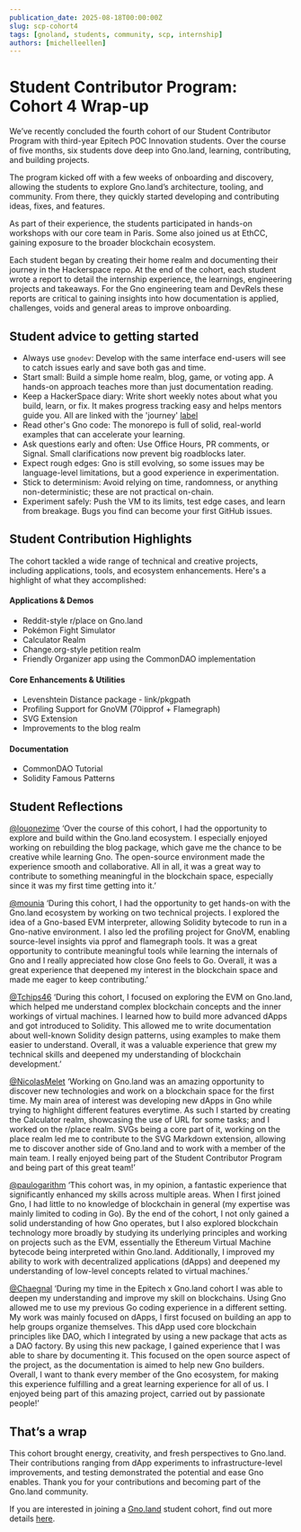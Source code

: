 ```yaml
---
publication_date: 2025-08-18T00:00:00Z
slug: scp-cohort4
tags: [gnoland, students, community, scp, internship]
authors: [michelleellen]
---
```


# Student Contributor Program: Cohort 4 Wrap-up

We’ve recently concluded the fourth cohort of our Student Contributor Program with third-year Epitech POC Innovation students. Over the course of five months, six students dove deep into Gno.land, learning, contributing, and building projects.

The program kicked off with a few weeks of onboarding and discovery, allowing the students to explore Gno.land’s architecture, tooling, and community. From there, they quickly started developing and contributing ideas, fixes, and features.

As part of their experience, the students participated in hands-on workshops with our core team in Paris. Some also joined us at EthCC, gaining exposure to the broader blockchain ecosystem.

Each student began by creating their home realm and documenting their journey in the Hackerspace repo. At the end of the cohort, each student wrote a report to detail the internship experience, the learnings, engineering projects and takeaways. For the Gno engineering team and DevRels these reports are critical to gaining insights into how documentation is applied, challenges, voids and general areas to improve onboarding.

## Student advice to getting started

- Always use `gnodev`: Develop with the same interface end-users will see to catch issues early and save both gas and time.
- Start small: Build a simple home realm, blog, game, or voting app. A hands-on approach teaches more than just documentation reading.
- Keep a HackerSpace diary: Write short weekly notes about what you build, learn, or fix. It makes progress tracking easy and helps mentors guide you. All are linked with the 'journey' [label](https://github.com/gnolang/hackerspace/issues?q=is%3Aissue%20state%3Aopen%20label%3A%22🌄%20journey%22)
- Read other's Gno code: The monorepo is full of solid, real-world examples that can accelerate your learning. 
- Ask questions early and often: Use Office Hours, PR comments, or Signal. Small clarifications now prevent big roadblocks later.
- Expect rough edges: Gno is still evolving, so some issues may be language-level limitations, but a good experience in experimentation.
- Stick to determinism: Avoid relying on time, randomness, or anything non-deterministic; these are not practical on-chain.
- Experiment safely: Push the VM to its limits, test edge cases, and learn from breakage. Bugs you find can become your first GitHub issues.

## Student Contribution Highlights

The cohort tackled a wide range of technical and creative projects, including applications, tools, and ecosystem enhancements. Here's a highlight of what they accomplished:

#### Applications & Demos

- Reddit-style r/place on Gno.land
- Pokémon Fight Simulator
- Calculator Realm
- Change.org-style petition realm
- Friendly Organizer app using the CommonDAO implementation

#### Core Enhancements & Utilities

- Levenshtein Distance package - link/pkgpath
- Profiling Support for GnoVM (70ipprof + Flamegraph)
- SVG Extension
- Improvements to the blog realm

#### Documentation

- CommonDAO Tutorial
- Solidity Famous Patterns

## Student Reflections

[@louonezime](https://github.com/louonezime) ‘Over the course of this cohort, I had the opportunity to explore and build within the Gno.land ecosystem. I especially enjoyed working on rebuilding the blog package, which gave me the chance to be creative while learning Gno. The open-source environment made the experience smooth and collaborative. All in all, it was a great way to contribute to something meaningful in the blockchain space, especially since it was my first time getting into it.’

[@mounia](https://github.com/moonia) ‘During this cohort, I had the opportunity to get hands-on with the Gno.land ecosystem by working on two technical projects. I explored the idea of a Gno-based EVM interpreter, allowing Solidity bytecode to run in a Gno-native environment. I also led the profiling project for GnoVM, enabling source-level insights via pprof and flamegraph tools. It was a great opportunity to contribute meaningful tools while learning the internals of Gno and I really appreciated how close Gno feels to Go. Overall, it was a great experience that deepened my interest in the blockchain space and made me eager to keep contributing.’

[@Tchips46](https://github.com/Tchips46) ‘During this cohort, I focused on exploring the EVM on Gno.land, which helped me understand complex blockchain concepts and the inner workings of virtual machines. I learned how to build more advanced dApps and got introduced to Solidity. This allowed me to write documentation about well-known Solidity design patterns, using examples to make them easier to understand. Overall, it was a valuable experience that grew my technical skills and deepened my understanding of blockchain development.’

[@NicolasMelet](https://github.com/NicolasMelet) ‘Working on Gno.land was an amazing opportunity to discover new technologies and work on a blockchain space for the first time. My main area of interest was developing new dApps in Gno while trying to highlight different features everytime. As such I started by creating the Calculator realm, showcasing the use of URL for some tasks; and I worked on the r/place realm. SVGs being a core part of it, working on the place realm led me to contribute to the SVG Markdown extension, allowing me to discover another side of Gno.land and to work with a member of the main team. I really enjoyed being part of the Student Contributor Program and being part of this great team!’

[@paulogarithm](http://paulogarithm/) ‘This cohort was, in my opinion, a fantastic experience that significantly enhanced my skills across multiple areas. When I first joined Gno, I had little to no knowledge of blockchain in general (my expertise was mainly limited to coding in Go). By the end of the cohort, I not only gained a solid understanding of how Gno operates, but I also explored blockchain technology more broadly by studying its underlying principles and working on projects such as the EVM, essentially the Ethereum Virtual Machine bytecode being interpreted within Gno.land. Additionally, I improved my ability to work with decentralized applications (dApps) and deepened my understanding of low-level concepts related to virtual machines.’

[@Chaegnal](https://github.com/Chaegnal) ‘During my time in the Epitech x Gno.land cohort I was able to deepen my understanding and improve my skill on blockchains. Using Gno allowed me to use my previous Go coding experience in a different setting. My work was mainly focused on dApps, I first focused on building an app to help groups organize themselves. This dApp used core blockchain principles like DAO, which I integrated by using a new package that acts as a DAO factory. By using this new package, I gained experience that I was able to share by documenting it. This focused on the open source aspect of the project, as the documentation is aimed to help new Gno builders. Overall, I want to thank every member of the Gno ecosystem, for making this experience fulfilling and a great learning experience for all of us. I enjoyed being part of this amazing project, carried out by passionate people!’

## That’s a wrap

This cohort brought energy, creativity, and fresh perspectives to Gno.land. Their contributions ranging from dApp experiments to infrastructure-level improvements, and testing demonstrated the potential and ease Gno enables. Thank you for your contributions and becoming part of the Gno.land community.

If you are interested in joining a [Gno.land](http://Gno.land) student cohort, find out more details [here](https://github.com/gnolang/student-contributors-program).

